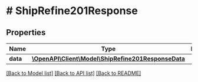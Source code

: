 # # ShipRefine201Response

## Properties

Name | Type | Description | Notes
------------ | ------------- | ------------- | -------------
**data** | [**\OpenAPI\Client\Model\ShipRefine201ResponseData**](ShipRefine201ResponseData.md) |  |

[[Back to Model list]](../../README.md#models) [[Back to API list]](../../README.md#endpoints) [[Back to README]](../../README.md)
